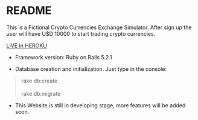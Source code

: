 # README

This is a Fictional Crypto Currencies Exchange Simulator. After sign up the user will have U$D 10000 to start trading crypto currencies. 

<a href="https://cryptosimulator.herokuapp.com">LIVE in HEROKU</a>

* Framework version: Ruby on Rails 5.2.1

* Database creation and initialization. Just type in the console:
 > rake db:create </br>  
 > rake db:migrate

* This Website is still in developing stage, more features will be added soon.
